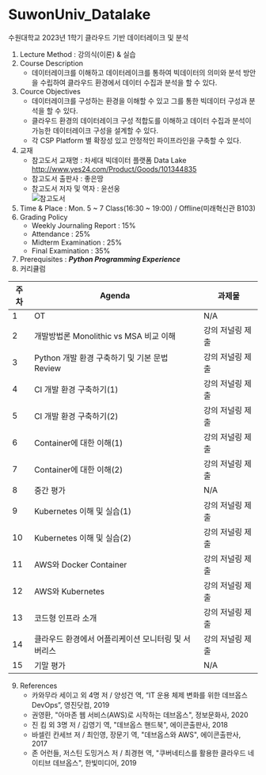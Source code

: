 # SuwonUniv_Datalake
수원대학교 2023년 1학기 클라우드 기반 데이터레이크 및 분석

1. Lecture Method : 강의식(이론) & 실습
2. Course Description
    - 데이터레이크를 이해하고 데이터레이크를 통하여 빅데이터의 의미와 분석 방안을 수립하여 클라우드 환경에서 데이터 수집과 분석을 할 수 있다.
3. Cource Objectives
    - 데이터레이크를 구성하는 환경을 이해할 수 있고 그를 통한 빅데이터 구성과 분석을 할 수 있다.
    - 클라우드 환경의 데이터레이크 구성 적합도를 이해하고 데이터 수집과 분석이 가능한 데이터레이크 구성을 설계할 수 있다.
    - 각 CSP Platform 별 확장성 있고 안정적인 파이프라인을 구축할 수 있다.
4. 교재
   - 참고도서 교재명 : 차세대 빅데이터 플랫폼 Data Lake http://www.yes24.com/Product/Goods/101344835
   - 참고도서 출판사 : 좋은땅
   - 참고도서 저자 및 역자 : 윤선웅 <br />
  ![참고도서](https://image.aladin.co.kr/product/27030/42/cover500/k772730525_1.jpg)
5. Time & Place : Mon. 5 ~ 7 Class(16:30 ~ 19:00) / Offline(미래혁신관 B103)
6. Grading Policy
    - Weekly Journaling Report : 15%
    - Attendance : 25%
    - Midterm Examination : 25%
    - Final Examination : 35%
7. Prerequisites : <em><strong>Python Programming Experience</strong></em>
8. 커리큘럼

|주차 | Agenda | 과제물
|-----|-------|---------| 
|1 | OT | N/A |
|2 | 개발방법론 Monolithic vs MSA 비교 이해 | 강의 저널링 제출 |
|3 | Python 개발 환경 구축하기 및 기본 문법 Review | 강의 저널링 제출 | 
|4 | CI 개발 환경 구축하기(1) | 강의 저널링 제출 |
|5 | CI 개발 환경 구축하기(2) | 강의 저널링 제출 |
|6 | Container에 대한 이해(1) |  강의 저널링 제출 |
|7 | Container에 대한 이해(2) | 강의 저널링 제출 |
|8 | 중간 평가 | N/A |
|9 | Kubernetes 이해 및 실습(1) | 강의 저널링 제출 |
|10| Kubernetes 이해 및 실습(2) | 강의 저널링 제출 |
|11| AWS와 Docker Container | 강의 저널링 제출 |
|12| AWS와 Kubernetes | 강의 저널링 제출 |
|13| 코드형 인프라 소개 | 강의 저널링 제출 |
|14| 클라우드 환경에서 어플리케이션 모니터링 및 서버리스  | 강의 저널링 제출 |
|15| 기말 평가 | N/A |

9. References
    - 카와무라 세이고 외 4명 저 / 양성건 역, “IT 운용 체제 변화를 위한 데브옵스 DevOps”, 영진닷컴, 2019
    - 권영환, "아마존 웹 서비스(AWS)로 시작하는 데브옵스", 정보문화사, 2020
    - 진 킴 외 3명 저 / 김영기 역, "데브옵스 핸드북", 에이콘출판사, 2018
    - 바셀린 칸세브 저 / 최인영, 장문기 역, "데브옵스와 AWS", 에이콘출판사, 2017
    - 존 어런들, 저스틴 도밍거스 저 / 최경현 역, "쿠버네티스를 활용한 클라우드 네이티브 데브옵스", 한빛미디어, 2019
